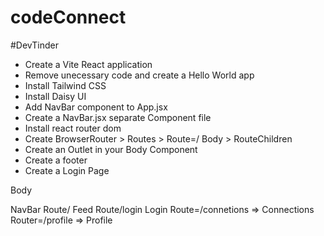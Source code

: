 # codeConnect
#DevTinder

- Create a Vite React application
- Remove unecessary code and create a Hello World app
- Install Tailwind CSS
-  Install Daisy UI
- Add NavBar component to App.jsx
- Create a NavBar.jsx separate Component file
- Install react router dom
- Create BrowserRouter > Routes > Route=/ Body > RouteChildren
- Create an Outlet in your Body Component
- Create a footer
- Create a Login Page

Body

NavBar
Route/ Feed
Route/login Login
Route=/connetions => Connections
Router=/profile => Profile